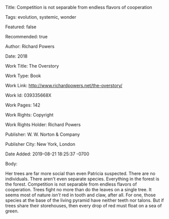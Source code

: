 Title:  Competition is not separable from endless flavors of cooperation

Tags:   evolution, systemic, wonder

Featured: false

Recommended: true

Author: Richard Powers

Date:   2018

Work Title: The Overstory

Work Type: Book

Work Link: http://www.richardpowers.net/the-overstory/

Work Id: 039335668X

Work Pages: 142

Work Rights: Copyright

Work Rights Holder: Richard Powers

Publisher: W. W. Norton & Company

Publisher City: New York, London

Date Added: 2019-08-21 18:25:37 -0700

Body: 

Her trees are far more social than even Patricia suspected. There are no individuals. There aren't even separate species. Everything in the forest is the forest. Competition is not separable from endless flavors of cooperation. Trees fight no more than do the leaves on a single tree. It seems most of nature *isn't* red in tooth and claw, after all. For one, those species at the base of the living pyramid have neither teeth nor talons. But if trees share their storehouses, then every drop of red must float on a sea of green. 

